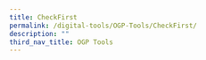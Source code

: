 ```yaml
---
title: CheckFirst
permalink: /digital-tools/OGP-Tools/CheckFirst/
description: ""
third_nav_title: OGP Tools
---
```


